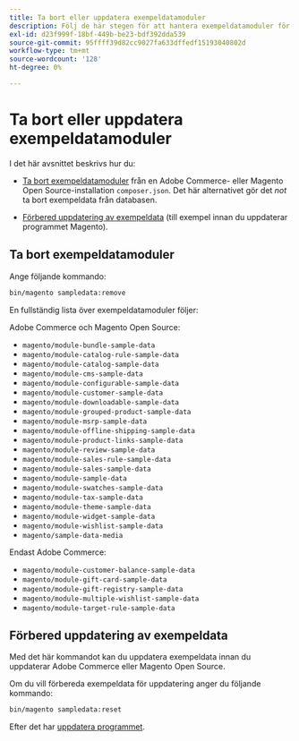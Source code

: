 ```yaml
---
title: Ta bort eller uppdatera exempeldatamoduler
description: Följ de här stegen för att hantera exempeldatamoduler för Adobe Commerce och Magento Open Source.
exl-id: d23f999f-18bf-449b-be23-bdf392dda539
source-git-commit: 95ffff39d82cc9027fa633dffedf15193040802d
workflow-type: tm+mt
source-wordcount: '128'
ht-degree: 0%

---
```


# Ta bort eller uppdatera exempeldatamoduler

I det här avsnittet beskrivs hur du:

* [Ta bort exempeldatamoduler](#remove-sample-data-modules) från en Adobe Commerce- eller Magento Open Source-installation `composer.json`. Det här alternativet gör det *not* ta bort exempeldata från databasen.

* [Förbered uppdatering av exempeldata](#prepare-to-update-sample-data) (till exempel innan du uppdaterar programmet Magento).

## Ta bort exempeldatamoduler

Ange följande kommando:

```bash
bin/magento sampledata:remove
```

En fullständig lista över exempeldatamoduler följer:

Adobe Commerce och Magento Open Source:

* `magento/module-bundle-sample-data`
* `magento/module-catalog-rule-sample-data`
* `magento/module-catalog-sample-data`
* `magento/module-cms-sample-data`
* `magento/module-configurable-sample-data`
* `magento/module-customer-sample-data`
* `magento/module-downloadable-sample-data`
* `magento/module-grouped-product-sample-data`
* `magento/module-msrp-sample-data`
* `magento/module-offline-shipping-sample-data`
* `magento/module-product-links-sample-data`
* `magento/module-review-sample-data`
* `magento/module-sales-rule-sample-data`
* `magento/module-sales-sample-data`
* `magento/module-sample-data`
* `magento/module-swatches-sample-data`
* `magento/module-tax-sample-data`
* `magento/module-theme-sample-data`
* `magento/module-widget-sample-data`
* `magento/module-wishlist-sample-data`
* `magento/sample-data-media`

Endast Adobe Commerce:

* `magento/module-customer-balance-sample-data`
* `magento/module-gift-card-sample-data`
* `magento/module-gift-registry-sample-data`
* `magento/module-multiple-wishlist-sample-data`
* `magento/module-target-rule-sample-data`

## Förbered uppdatering av exempeldata

Med det här kommandot kan du uppdatera exempeldata innan du uppdaterar Adobe Commerce eller Magento Open Source.

Om du vill förbereda exempeldata för uppdatering anger du följande kommando:

```bash
bin/magento sampledata:reset
```

Efter det har [uppdatera programmet](../tutorials/uninstall.md#update-the-application).
